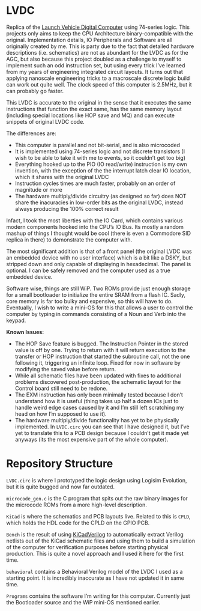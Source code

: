 # LVDC
Replica of the [Launch Vehicle Digital Computer](https://www.ibiblio.org/apollo/LVDC.html) using 74-series logic. This projects only aims to keep the CPU Architecture binary-compatible with the original. Implementation details, IO Peripherals and Software are all originally created by me. This is party due to the fact that detailed hardware descriptions (i.e. schematics) are not as abundant for the LVDC as for the AGC, but also because this project doubled as a challenge to myself to implement such an odd instruction set, but using every trick I’ve learned from my years of engineering integrated circuit layouts. It turns out that applying nanoscale engineering tricks to a macroscale discrete logic build can work out quite well. The clock speed of this computer is 2.5MHz, but it can probably go faster.

This LVDC is accurate to the original in the sense that it executes the same instructions that function the exact same, has the same memory layout (including special locations like HOP save and MQ) and can execute snippets of original LVDC code.

The differences are:
  - This computer is parallel and not bit-serial, and is also microcoded
  - It is implemented using 74-series logic and not discrete transistors (I wish to be able to take it with me to events, so it couldn’t get too big)
  - Everything hooked up to the PIO (IO read/write) instruction is my own invention, with the exception of the the interrupt latch clear IO location, which it shares with the original LVDC
  - Instruction cycles times are much faster, probably on an order of magnitude or more
  - The hardware multiply/divide circuitry (as designed so far) does NOT share the inacuracies in low-order bits as the original LVDC, instead always producing the 100% correct result

Infact, I took the most liberties with the IO Card, which contains various modern components hooked into the CPU’s IO Bus. Its mostly a random mashup of things I thought would be cool (there is even a Commodore SID replica in there) to demonstrate the computer with.

The most significant addition is that of a front panel (the original LVDC was an embedded device with no user interface) which is a bit like a DSKY, but stripped down and only capable of displaying in hexadecimal. The panel is optional. I can be safely removed and the computer used as a true embedded device.

Software wise, things are still WiP. Two ROMs provide just enough storage for a small bootloader to initialize the entire SRAM from a flash IC. Sadly, core memory is far too bulky and expensive, so this will have to do. Eventually, I wish to write a mini-OS for this that allows a user to control the computer by typing in commands consisting of a Noun and Verb into the keypad.

**Known Issues:**
  - The HOP Save feature is bugged. The Instruction Pointer in the stored value is off by one. Trying to return with it will return execution to the transfer or HOP instruction that started the subroutine call, not the one following it, triggering an infinite loop. Fixed for now in software by modifying the saved value before return.
  - While all schematic files have been updated with fixes to additional problems discovered post-production, the schematic layout for the Control board still need to be redone.
  - The EXM instruction has only been minimally tested because I don’t understand how it is useful (thing takes up half a dozen ICs just to handle weird edge cases caused by it and I’m still left scratching my head on how I’m supposed to use it).
  - The hardware multiply/divide functionality has yet to be physically implemented. In `LVDC.circ` you can see that I have designed it, but I’ve yet to translate this to a PCB design because I couldn’t get it made yet anyways (its the most expensive part of the whole computer).

# Repository Structure

`LVDC.circ` is where I prototyped the logic design using Logisim Evolution, but it is quite bugged and now far outdated.

`microcode_gen.c` is the C program that spits out the raw binary images for the microcode ROMs from a more high-level description.

`KiCad` is where the schematics and PCB layouts live. Related to this is `CPLD`, which holds the HDL code for the CPLD on the GPIO PCB.

`Bench` is the result of using [KiCadVerilog](https://github.com/89Mods/KiCadVerilog) to automatically extract Verilog netlists out of the KiCad schematic files and using them to build a simulation of the computer for verification purposes before starting physical production. This is quite a novel approach and I used it here for the first time.

`behavioral` contains a Behavioral Verilog model of the LVDC I used as a starting point. It is incredibly inaccurate as I have not updated it in same time.

`Programs` contains the software I’m writing for this computer. Currently just the Bootloader source and the WiP mini-OS mentioned earlier.
